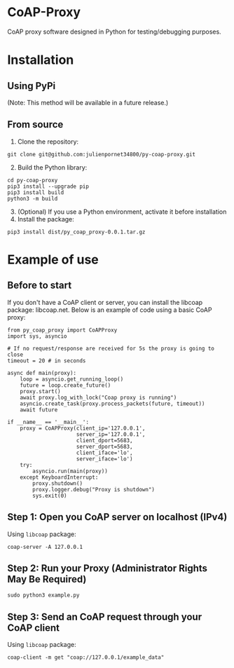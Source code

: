 # CoAP-Proxy
CoAP proxy software designed in Python for testing/debugging purposes.
# Installation
## Using PyPi
(Note: This method will be available in a future release.)
## From source
1. Clone the repository: 
``` 
git clone git@github.com:julienpornet34800/py-coap-proxy.git
```
2. Build the Python library:
```
cd py-coap-proxy
pip3 install --upgrade pip
pip3 install build
python3 -m build
```
3. (Optional) If you use a Python environment, activate it before installation
4. Install the package: 
```
pip3 install dist/py_coap_proxy-0.0.1.tar.gz
```
# Example of use
## Before to start
If you don't have a CoAP client or server, you can install the libcoap package: libcoap.net.
Below is an example of code using a basic CoAP proxy:
```
from py_coap_proxy import CoAPProxy
import sys, asyncio

# If no request/response are received for 5s the proxy is going to close
timeout = 20 # in seconds 

async def main(proxy):
    loop = asyncio.get_running_loop()
    future = loop.create_future()
    proxy.start()
    await proxy.log_with_lock("Coap proxy is running")
    asyncio.create_task(proxy.process_packets(future, timeout)) 
    await future

if __name__ == '__main__':
    proxy = CoAPProxy(client_ip='127.0.0.1', 
                      server_ip='127.0.0.1',
                      client_dport=5683, 
                      server_dport=5683,
                      client_iface='lo',
                      server_iface='lo')
    try:
        asyncio.run(main(proxy))
    except KeyboardInterrupt:
        proxy.shutdown()
        proxy.logger.debug("Proxy is shutdown")
        sys.exit(0)
```
## Step 1: Open you CoAP server on localhost (IPv4)
Using `libcoap` package: 
```
coap-server -A 127.0.0.1
```
## Step 2: Run your Proxy (Administrator Rights May Be Required)
```
sudo python3 example.py
```
## Step 3: Send an CoAP request through your CoAP client
Using `libcoap` package: 
```
coap-client -m get "coap://127.0.0.1/example_data"
```
